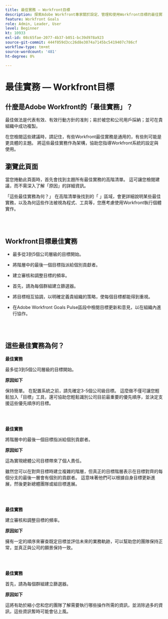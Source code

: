```yaml
---
title: 最佳實務 — Workfront目標
description: 探索Adobe Workfront專家關於設定、管理和使用Workfront目標的最佳實務建議。
feature: Workfront Goals
role: Admin, Leader, User
level: Beginner
kt: 10933
exl-id: 08c65fae-2077-4b37-b051-bc39d978a923
source-git-commit: 444f059d3cc26d8e3074a7145bc5419407c786cf
workflow-type: tm+mt
source-wordcount: '481'
ht-degree: 0%

---
```


# 最佳實務 — Workfront目標

## 什麼是Adobe Workfront的「最佳實務」？

最佳做法是代表有效、有效行動方針的准則；易於被您和公司用戶採納；並可在貴組織中成功複製。

在您檢閱這些建議時，請記住，有些Workfront最佳實務是通用的，有些則可能是更具體的主題。 將這些最佳實務作為架構，協助您指導Workfront系統的設定與使用。

## 瀏覽此頁面

當您捲動此頁面時，首先會找到主題所有最佳實務的高階清單。 這可讓您檢閱建議，而不需深入了解「原因」的詳細資訊。

「這些最佳實務為何？」 在高階清單後找到的「 」區域，會更詳細說明某些最佳實務，以及為何這些作法被視為程式、工具等，您應考慮使用Workfront執行個體實作。

</br>
</br>


## Workfront目標最佳實務

* 最多從3到5個公司層級的目標開始。

* 將階層中的最後一個目標指派給個別貢獻者。

* 建立審核和調整目標的頻率。

* 首先，請為每個群組建立篩選器。

* 將目標相互協調，以明確定義貴組織的策略，使每個目標都能得到重視。

* 在Adobe Workfront Goals Pulse區段中檢閱目標更新和意見，以在組織內進行協作。

</br>
</br>

## 這些最佳實務為何？

**最佳實務**

最多從3到5個公司層級的目標開始。



**原因如下**

保持簡單。 在配置系統之前，請先確定3-5個公司級目標。 這麼做不僅可讓您輕鬆加入「目標」工具，還可協助您輕鬆識別公司目前最重要的優先順序，並決定支援這些優先順序的目標。

</br>
</br>

**最佳實務**

將階層中的最後一個目標指派給個別貢獻者。



**原因如下**

這為實現總體公司目標帶來了個人責任。



雖然您可以在對齊目標時建立複雜的階層，但真正的目標階層表示在目標對齊的每個分支的最後一層會有個別的貢獻者。 這意味著他們可以根據自身目標更新進展，然後更新總體團隊或組目標進展。

</br>
</br>


**最佳實務**

建立審核和調整目標的頻率。



**原因如下**

擁有一定的順序來審查既定目標並評估未來的業務軌跡，可以幫助您的團隊保持正常，並真正與公司的願景保持一致。


</br>
</br>

**最佳實務**

首先，請為每個群組建立篩選器。



**原因如下**

這將有助於縮小您和您的團隊了解需要執行哪些操作所需的資訊，並消除過多的資訊，這些資訊暫時可能會佔上風。
